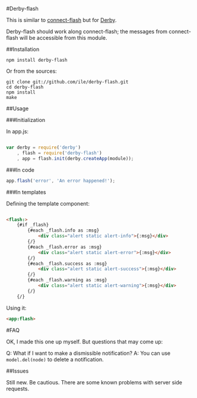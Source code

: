 #Derby-flash

This is similar to [connect-flash](https://github.com/jaredhanson/connect-flash) but for [Derby](http://derby.js). 

Derby-flash should work along connect-flash; the messages from connect-flash will be accessible from this module.

##Installation

`npm install derby-flash`

Or from the sources:

```
git clone git://github.com/ile/derby-flash.git
cd derby-flash
npm install
make
```

##Usage

###Initialization

In app.js:

```javascript

var derby = require('derby')
    , flash = require('derby-flash')
    , app = flash.init(derby.createApp(module));


```

###In code

```javascript
app.flash('error', 'An error happened!');

```

###In templates

Defining the template component:

```html

<flash:>
    {#if _flash}
        {#each _flash.info as :msg}
            <div class="alert static alert-info">{:msg}</div>
        {/}
        {#each _flash.error as :msg}
            <div class="alert static alert-error">{:msg}</div>
        {/}
        {#each _flash.success as :msg}
            <div class="alert static alert-success">{:msg}</div>
        {/}
        {#each _flash.warning as :msg}
            <div class="alert static alert-warning">{:msg}</div>
        {/}
    {/}

```

Using it:

```html
<app:flash>

```

#FAQ

OK, I made this one up myself. But questions that may come up:

Q: What if I want to make a dismissible notification?
A: You can use `model.del(node)` to delete a notification.

##Issues

Still new. Be cautious. There are some known problems with server side requests.
